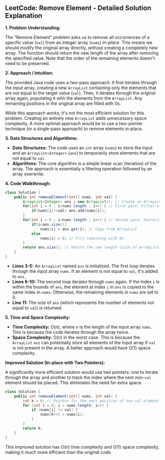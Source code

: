 ## LeetCode: Remove Element - Detailed Solution Explanation

**1. Problem Understanding:**

The "Remove Element" problem asks us to remove all occurrences of a specific value (`val`) from an integer array (`nums`) *in-place*.  This means we should modify the original array directly, without creating a completely new array. The function should return the new length of the array after removing the specified value.  Note that the order of the remaining elements doesn't need to be preserved.

**2. Approach / Intuition:**

The provided Java code uses a two-pass approach.  It first iterates through the input array, creating a new `ArrayList` containing only the elements that are *not* equal to the target value (`val`).  Then, it iterates through the original array again, populating it with the elements from the `ArrayList`. Any remaining positions in the original array are filled with 0s.

While this approach works, it's not the most efficient solution for this problem.  Creating an entirely new `ArrayList` adds unnecessary space complexity. A more optimal approach would be to use a two-pointer technique (or a single-pass approach) to remove elements in-place.

**3. Data Structures and Algorithms:**

* **Data Structures:** The code uses an `int` array (`nums`) to store the input and an `ArrayList<Integer>` (`ans`) to temporarily store elements that are not equal to `val`.
* **Algorithms:** The core algorithm is a simple linear scan (iteration) of the array. The approach is essentially a filtering operation followed by an array overwrite.


**4. Code Walkthrough:**

```java
class Solution {
    public int removeElement(int[] nums, int val) {
        ArrayList<Integer> ans = new ArrayList(); // Create an ArrayList to store elements != val
        for(int i = 0 ; i<nums.length ; i++) { // First pass: Filter elements
            if(nums[i]!=val) ans.add(nums[i]); 
        }
        for(int i = 0 ; i<nums.length ; i++) { // Second pass: Overwrite original array
            if(i<ans.size())
                nums[i] = ans.get(i); // Copy from ArrayList
            else
                nums[i] = 0; // Fill remaining with 0s
        }
        return ans.size(); // Return the new length (size of ArrayList)
    }
}
```

* **Lines 3-5:** An `ArrayList` named `ans` is initialized.  The first loop iterates through the input array `nums`. If an element is not equal to `val`, it's added to `ans`.
* **Lines 6-10:** The second loop iterates through `nums` again. If the index `i` is within the bounds of `ans`, the element at index `i` in `ans` is copied to the same index in `nums`. Otherwise, the remaining elements in `nums` are set to 0.
* **Line 11:** The size of `ans` (which represents the number of elements not equal to `val`) is returned.

**5. Time and Space Complexity:**

* **Time Complexity:** O(n), where n is the length of the input array `nums`. This is because the code iterates through the array twice.
* **Space Complexity:** O(n) in the worst case. This is because the `ArrayList` `ans` can potentially store all elements of the input array if `val` is not present in the array. A better approach would have O(1) space complexity.


**Improved Solution (In-place with Two Pointers):**

A significantly more efficient solution would use two pointers: one to iterate through the array and another to track the index where the next non-`val` element should be placed.  This eliminates the need for extra space.

```java
class Solution {
    public int removeElement(int[] nums, int val) {
        int k = 0; // Pointer for the next position of non-val element
        for (int i = 0; i < nums.length; i++) {
            if (nums[i] != val) {
                nums[k++] = nums[i];
            }
        }
        return k;
    }
}
```

This improved solution has O(n) time complexity and O(1) space complexity, making it much more efficient than the original code.
